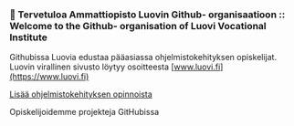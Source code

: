 ### 👋 Tervetuloa Ammattiopisto Luovin Github- organisaatioon ::<br>Welcome to the Github- organisation of Luovi Vocational Institute

Githubissa Luovia edustaa pääasiassa ohjelmistokehityksen opiskelijat. Luovin virallinen sivusto löytyy osoitteesta  [www.luovi.fi](https://www.luovi.fi)

[Lisää ohjelmistokehityksen opinnoista](ohjelmistokehitys.md)

Opiskelijoidemme projekteja GitHubissa
